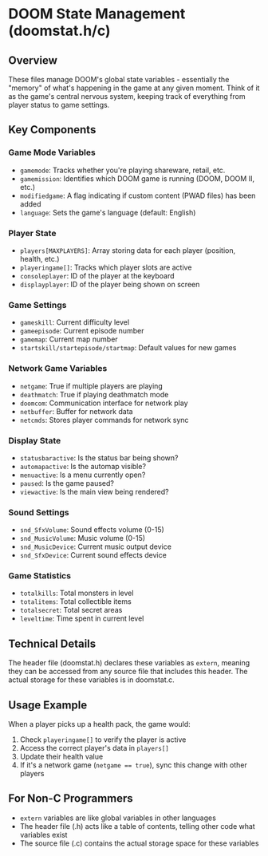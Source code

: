 # DOOM State Management (doomstat.h/c)

## Overview
These files manage DOOM's global state variables - essentially the "memory" of what's happening in the game at any given moment. Think of it as the game's central nervous system, keeping track of everything from player status to game settings.

## Key Components

### Game Mode Variables
- `gamemode`: Tracks whether you're playing shareware, retail, etc.
- `gamemission`: Identifies which DOOM game is running (DOOM, DOOM II, etc.)
- `modifiedgame`: A flag indicating if custom content (PWAD files) has been added
- `language`: Sets the game's language (default: English)

### Player State
- `players[MAXPLAYERS]`: Array storing data for each player (position, health, etc.)
- `playeringame[]`: Tracks which player slots are active
- `consoleplayer`: ID of the player at the keyboard
- `displayplayer`: ID of the player being shown on screen

### Game Settings
- `gameskill`: Current difficulty level
- `gameepisode`: Current episode number
- `gamemap`: Current map number
- `startskill/startepisode/startmap`: Default values for new games

### Network Game Variables
- `netgame`: True if multiple players are playing
- `deathmatch`: True if playing deathmatch mode
- `doomcom`: Communication interface for network play
- `netbuffer`: Buffer for network data
- `netcmds`: Stores player commands for network sync

### Display State
- `statusbaractive`: Is the status bar being shown?
- `automapactive`: Is the automap visible?
- `menuactive`: Is a menu currently open?
- `paused`: Is the game paused?
- `viewactive`: Is the main view being rendered?

### Sound Settings
- `snd_SfxVolume`: Sound effects volume (0-15)
- `snd_MusicVolume`: Music volume (0-15)
- `snd_MusicDevice`: Current music output device
- `snd_SfxDevice`: Current sound effects device

### Game Statistics
- `totalkills`: Total monsters in level
- `totalitems`: Total collectible items
- `totalsecret`: Total secret areas
- `leveltime`: Time spent in current level

## Technical Details
The header file (doomstat.h) declares these variables as `extern`, meaning they can be accessed from any source file that includes this header. The actual storage for these variables is in doomstat.c.

## Usage Example
When a player picks up a health pack, the game would:
1. Check `playeringame[]` to verify the player is active
2. Access the correct player's data in `players[]`
3. Update their health value
4. If it's a network game (`netgame == true`), sync this change with other players

## For Non-C Programmers
- `extern` variables are like global variables in other languages
- The header file (.h) acts like a table of contents, telling other code what variables exist
- The source file (.c) contains the actual storage space for these variables
